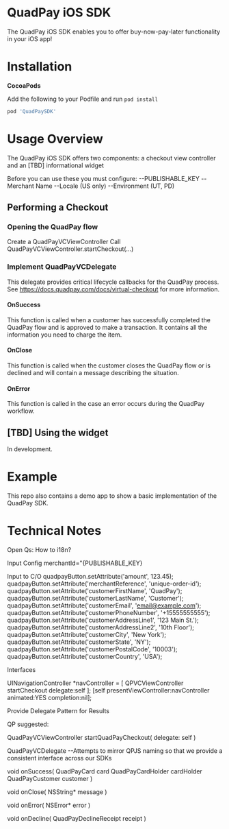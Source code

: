 QuadPay iOS SDK
==============

The QuadPay iOS SDK enables you to offer buy-now-pay-later functionality in your iOS app!

Installation
============

<strong> CocoaPods </strong>

Add the following to your Podfile and run `pod install`
```ruby
pod 'QuadPaySDK'
```

Usage Overview
==============

The QuadPay iOS SDK offers two components: a checkout view controller and an [TBD] informational widget

Before you can use these you must configure:
--PUBLISHABLE_KEY
--Merchant Name
--Locale (US only)
--Environment (UT, PD)

## Performing a Checkout

### Opening the QuadPay flow

Create a QuadPayVCViewController
Call QuadPayVCViewController.startCheckout(...)

### Implement QuadPayVCDelegate

This delegate provides critical lifecycle callbacks for the QuadPay process. See https://docs.quadpay.com/docs/virtual-checkout for more information.

#### OnSuccess

This function is called when a customer has successfully completed the QuadPay flow and is approved to make a transaction. It contains all the information you need to charge the item.


#### OnClose

This function is called when the customer closes the QuadPay flow or is declined and will contain a message describing the situation.


#### OnError

This function is called in the case an error occurs during the QuadPay workflow.

## [TBD] Using the widget

In development.

Example
=======

This repo also contains a demo app to show a basic implementation of the QuadPay SDK.


Technical Notes
==============

Open Qs:
How to i18n?


Input Config
merchantId="{PUBLISHABLE_KEY}

Input to C/O
    quadpayButton.setAttribute('amount', 123.45);
    quadpayButton.setAttribute('merchantReference', 'unique-order-id');
    quadpayButton.setAttribute('customerFirstName', 'QuadPay');
    quadpayButton.setAttribute('customerLastName', 'Customer');
    quadpayButton.setAttribute('customerEmail', 'email@example.com');
    quadpayButton.setAttribute('customerPhoneNumber', '+15555555555');
    quadpayButton.setAttribute('customerAddressLine1', '123 Main St.');
    quadpayButton.setAttribute('customerAddressLine2', '10th Floor');
    quadpayButton.setAttribute('customerCity', 'New York');
    quadpayButton.setAttribute('customerState', 'NY');
    quadpayButton.setAttribute('customerPostalCode', '10003');
    quadpayButton.setAttribute('customerCountry', 'USA');


Interfaces


UINavigationController *navController = [
  QPVCViewController startCheckout
    delegate:self
];
[self presentViewController:navController animated:YES completion:nil];


Provide Delegate Pattern for Results

QP suggested:

QuadPayVCViewController startQuadPayCheckout(
  delegate: self
)

QuadPayVCDelegate
--Attempts to mirror QPJS naming so that we provide a consistent interface across our SDKs

void onSuccess(
  QuadPayCard card
  QuadPayCardHolder cardHolder
  QuadPayCustomer customer
)

void onClose(
  NSString* message
)

void onError(
  NSError* error
)

void onDecline(
  QuadPayDeclineReceipt receipt
)
